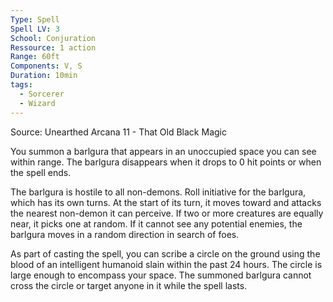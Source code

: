 ```yaml
---
Type: Spell
Spell LV: 3
School: Conjuration
Ressource: 1 action
Range: 60ft
Components: V, S
Duration: 10min
tags:
  - Sorcerer
  - Wizard
---
```

Source: Unearthed Arcana 11 - That Old Black Magic

You summon a barlgura that appears in an unoccupied space you can see within range. The barlgura disappears when it drops to 0 hit points or when the spell ends.

The barlgura is hostile to all non-demons. Roll initiative for the barlgura, which has its own turns. At the start of its turn, it moves toward and attacks the nearest non-demon it can perceive. If two or more creatures are equally near, it picks one at random. If it cannot see any potential enemies, the barlgura moves in a random direction in search of foes.

As part of casting the spell, you can scribe a circle on the ground using the blood of an intelligent humanoid slain within the past 24 hours. The circle is large enough to encompass your space. The summoned barlgura cannot cross the circle or target anyone in it while the spell lasts.